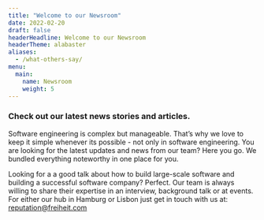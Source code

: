 ```yaml
---
title: "Welcome to our Newsroom"
date: 2022-02-20
draft: false
headerHeadline: Welcome to our Newsroom
headerTheme: alabaster
aliases:
  - /what-others-say/
menu:
  main:
    name: Newsroom
    weight: 5
---
```


### Check out our latest news stories and articles.

Software engineering is complex but manageable. That’s why we love to keep it simple whenever its possible - not only in software engineering. You are looking for the latest updates and news from our team? Here you go. We bundled everything noteworthy in one place for you.

Looking for a  a good talk about how to build large-scale software and building a successful software company? Perfect. Our team is always willing to share their expertise in an interview, background talk or at events. For either our hub in Hamburg or Lisbon just get in touch with us at: <reputation@freiheit.com>
